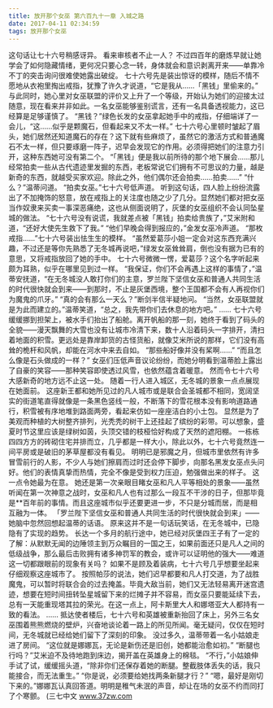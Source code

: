```yaml
---
title: 放开那个女巫 第六百九十一章 入城之路
date: 2017-04-11 02:34:59
tags: 放开那个女巫
---
```


这句话让七十六号稍感讶异。
看来审核者不止一人？
不过四百年的磨炼早就让她学会了如何隐藏情绪，更何况只要心念一转，身体就会和意识剥离开来——单靠冷不丁的突击询问很难使她露出破绽。
七十六号先是装出惊讶的模样，随后不情不愿地从衣袍里掏出戒指，犹豫了许久才说道，“它是我从……「黑钱」里偷来的。”
与此同时，她心里对女巫联盟的评价又上升了一个等级，开始认为她们的迎接太过随意，现在看来并非如此。一名女巫能够鉴别谎言，还有一名具备透视能力，这已经算是足够谨慎了。
“黑钱？”绿色长发的女巫拿起她手中的戒指，仔细端详了一会儿，“这……似乎是颗魔石，但看起来又不太一样。”
七十六号心里顿时皱起了眉头，她们居然还知道魔石的存在？这下就有些麻烦了，虽然它的激活方式和普通魔石不太一样，但只要琢磨一阵子，迟早会发现它的作用。必须得把她们的注意力引开，这种东西她可没有第二个。
“「黑钱」便是我以前所待的那个地下展会……那儿经常拍卖一些从古代遗迹里发掘的东西，老板常说它们拥有不可思议的力量，越是新奇的东西，就越受买家欢迎。除此之外，他们偶尔还会拍卖……拍卖……”
“什么？”温蒂问道。
“拍卖女巫。”七十六号低声道。
听到这句话，四人脸上纷纷流露出了不加掩饰的怒意，放在戒指上的关注度也随之少了几分。显然她们都对把女巫当作奴隶来买卖一事深恶痛绝，这也从侧面说明了，灰堡的女巫组织不会认同坠星城的做法。
“七十六号没有说谎，我就差点被「黑钱」拍卖给贵族了，”艾米附和道，“还好大使先生救下了我。”
“他们早晚会得到报应的，”金发女巫冷声道。
“那枚戒指……”七十六号装出怯生生的模样。
“虽然爱葛莎小姐一定会对这东西充满兴趣，不过还是等你先熟悉了无冬城再说吧，”绿发女巫耸耸肩，倒也没有据为已有的意思，又将戒指放回了她的手中。
七十六号微微一愣，爱葛莎？这个名字听起来颇为耳熟，似乎在哪里见到过一样。
“我保证，你们不会再遇上这样的事情了，”温蒂安抚道，“在无冬城没人敢打你们的主意，罗兰陛下坚信女巫和普通人共同生活的时代很快就会到来——到那时，不止是灰堡西境，整个王国都不会有人再视你们为魔鬼的爪牙。”
“真的会有那么一天么？”断剑半信半疑地问。
“当然，女巫联盟就是为此而建立的。”温蒂笑道，“总之，我先带你们去休息的地方吧。”
……
七十六号缓缓挪到担架上，被水手们抬出了船舱。离开帆船的那一刻，她终于看到了码头的全貌——漫天飘舞的大雪也没有让城市冷清下来，数十人沿着码头一字排开，清扫着地面的积雪。更远处是靠岸卸货的古怪货船，就像艾米所说的那样，它们没有高耸的桅杆和风帆，却能在河水中来去自如。
“那些船好像并没有桨啊……”
“而且怎么像是石头做成的一样？”
女巫们压低声音议论纷纷，而她分明看到温蒂脸上露出了自豪的笑容——那种笑容即使透过风雪，也依然蕴含着暖意。
然而令七十六号大感新奇的地方远不止这一处。
随着一行人进入城区，无冬城的景象一点点展现在她面前。
这座新王都和她所见过的凡人城市或是联合会圣城都不相同，宽阔坚实的街道笔直得就像是一条黑色竖线一般，不断落下的雪花根本没有影响道路通行，积雪被有序地堆到路面两旁，看起来仿如一座座洁白的小土包。
显然是为了美观而种植的大树整齐排列，光秃秃的树干上还挂起了缤纷的彩带。可以想象，盛夏时节这里应该是绿树如茵，头顶交错的枝桠恰好构成了天然的遮阳棚。
一栋栋四四方方的砖砌住宅并排而立，几乎都是一样大小，除此以外，七十六号竟然连一间平房或是破旧的茅草屋都没有看见。
明明已是邪魔之月，但城市里依然有许多冒雪前行的人影，不少人与她们擦肩而过时还会停下脚步，向那名黑发女巫点头问好。他们的表情真挚而热情，完全不像是受到权力压迫，勉强做出来的样子。
这一点令她最为在意。
她还是第一次亲眼目睹女巫和凡人平等相处的景象——虽然听闻在第一次神意之战时，女巫和凡人也有过那么一段互不干涉的日子，但那毕竟是**百年前的事情。而且这座城市似乎还要更进一步，不只是分城而居，而是相互融为一体。
「罗兰陛下坚信女巫和普通人共同生活的时代很快就会到来」——她脑中忽然回想起温蒂的话语。
原来这并不是一句话玩笑话，在无冬城中，已隐隐有了实现的趋势。
长达一个多月的航行途中，她已经对灰堡四王子有了一定的了解：从默默无闻的边陲领主到万众瞩目的一国之王，如果前面还只是凡人之间的低级战争，那么最后击败拥有诸多神罚军的教会，或许可以证明他的强大——难道这一切都跟眼前的现象有关吗？
如果不是顾及着装病，七十六号几乎想要坐起来仔细观察这座城市了。
按照帕莎的说法，她们迟早都要和凡人打交道，为了战胜魔鬼，可以暂时将联合会的过去掩盖。毕竟大敌当前，她们又无法轻易离开迷宫遗迹，想要在短时间扭转坠星城留下来的烂摊子并不容易，而女巫只要能延续下去，总有一天能重现塔其拉的荣光。在这一点上，阿卡斯里大人和娜塔亚大人都持有一致的看法。
……
抵达使者楼后，七十六号和英雄被重新抬回了床上，另外三名女巫围着熊熊燃烧的壁炉，兴奋地谈论着一路上的所见所闻。毫无疑问，仅仅在短时间，无冬城就已经给她们留下了深刻的印象。
没过多久，温蒂带着一名小姑娘走进了房间。
“这位就是娜娜瓦，无论是新伤还是旧创，她都能治愈如初。”
“断腿也行吗？”艾米迫不及待地跑到床边，揭开盖在英雄身上的棉毯。
“不行，”小姑娘伸手试了试，缓缓摇头道，“除非你们还保存着她的断腿。整截肢体丢失的话，我只能接合，而无法重生。”
“你是说，必须要给她找两条新腿才行？”
“嗯，最好是刚切下来的。”娜娜瓦认真回答道。明明是稚气未泯的声音，却让在场的女巫不约而同打了个寒颤。
(三七中文 www.37zw.com